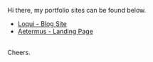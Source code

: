 Hi there, my portfolio sites can be found below. 
 - <a href='https://loqui-thenu-k.vercel.app/' target=''>Loqui - Blog Site</a>
 - <a href='https://aeternus-pf-02.vercel.app/' target=''>Aetermus - Landing Page</a>
<br>
Cheers.
